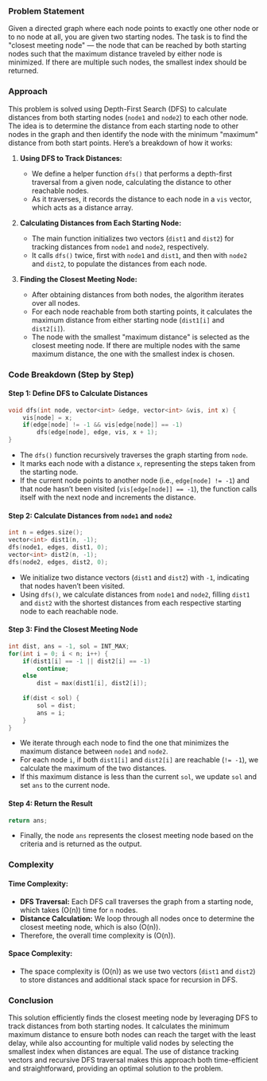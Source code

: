### Problem Statement

Given a directed graph where each node points to exactly one other node or to no node at all, you are given two starting nodes. The task is to find the "closest meeting node" — the node that can be reached by both starting nodes such that the maximum distance traveled by either node is minimized. If there are multiple such nodes, the smallest index should be returned.

### Approach

This problem is solved using Depth-First Search (DFS) to calculate distances from both starting nodes (`node1` and `node2`) to each other node. The idea is to determine the distance from each starting node to other nodes in the graph and then identify the node with the minimum "maximum" distance from both start points. Here’s a breakdown of how it works:

1. **Using DFS to Track Distances:**
   - We define a helper function `dfs()` that performs a depth-first traversal from a given node, calculating the distance to other reachable nodes.
   - As it traverses, it records the distance to each node in a `vis` vector, which acts as a distance array.

2. **Calculating Distances from Each Starting Node:**
   - The main function initializes two vectors (`dist1` and `dist2`) for tracking distances from `node1` and `node2`, respectively.
   - It calls `dfs()` twice, first with `node1` and `dist1`, and then with `node2` and `dist2`, to populate the distances from each node.

3. **Finding the Closest Meeting Node:**
   - After obtaining distances from both nodes, the algorithm iterates over all nodes.
   - For each node reachable from both starting points, it calculates the maximum distance from either starting node (`dist1[i]` and `dist2[i]`).
   - The node with the smallest "maximum distance" is selected as the closest meeting node. If there are multiple nodes with the same maximum distance, the one with the smallest index is chosen.

### Code Breakdown (Step by Step)

#### Step 1: Define DFS to Calculate Distances

```cpp
void dfs(int node, vector<int> &edge, vector<int> &vis, int x) {
    vis[node] = x;
    if(edge[node] != -1 && vis[edge[node]] == -1)
        dfs(edge[node], edge, vis, x + 1);
}
```

- The `dfs()` function recursively traverses the graph starting from `node`.
- It marks each node with a distance `x`, representing the steps taken from the starting node.
- If the current node points to another node (i.e., `edge[node] != -1`) and that node hasn’t been visited (`vis[edge[node]] == -1`), the function calls itself with the next node and increments the distance.

#### Step 2: Calculate Distances from `node1` and `node2`

```cpp
int n = edges.size();
vector<int> dist1(n, -1);
dfs(node1, edges, dist1, 0);
vector<int> dist2(n, -1);
dfs(node2, edges, dist2, 0);
```

- We initialize two distance vectors (`dist1` and `dist2`) with `-1`, indicating that nodes haven’t been visited.
- Using `dfs()`, we calculate distances from `node1` and `node2`, filling `dist1` and `dist2` with the shortest distances from each respective starting node to each reachable node.

#### Step 3: Find the Closest Meeting Node

```cpp
int dist, ans = -1, sol = INT_MAX;
for(int i = 0; i < n; i++) {
    if(dist1[i] == -1 || dist2[i] == -1)
        continue;
    else
        dist = max(dist1[i], dist2[i]);
    
    if(dist < sol) {
        sol = dist;
        ans = i;
    }
}
```

- We iterate through each node to find the one that minimizes the maximum distance between `node1` and `node2`.
- For each node `i`, if both `dist1[i]` and `dist2[i]` are reachable (`!= -1`), we calculate the maximum of the two distances.
- If this maximum distance is less than the current `sol`, we update `sol` and set `ans` to the current node.

#### Step 4: Return the Result

```cpp
return ans;
```

- Finally, the node `ans` represents the closest meeting node based on the criteria and is returned as the output.

### Complexity

#### Time Complexity:
- **DFS Traversal:** Each DFS call traverses the graph from a starting node, which takes \(O(n)\) time for `n` nodes.
- **Distance Calculation:** We loop through all nodes once to determine the closest meeting node, which is also \(O(n)\).
- Therefore, the overall time complexity is \(O(n)\).

#### Space Complexity:
- The space complexity is \(O(n)\) as we use two vectors (`dist1` and `dist2`) to store distances and additional stack space for recursion in DFS.

### Conclusion

This solution efficiently finds the closest meeting node by leveraging DFS to track distances from both starting nodes. It calculates the minimum maximum distance to ensure both nodes can reach the target with the least delay, while also accounting for multiple valid nodes by selecting the smallest index when distances are equal. The use of distance tracking vectors and recursive DFS traversal makes this approach both time-efficient and straightforward, providing an optimal solution to the problem.